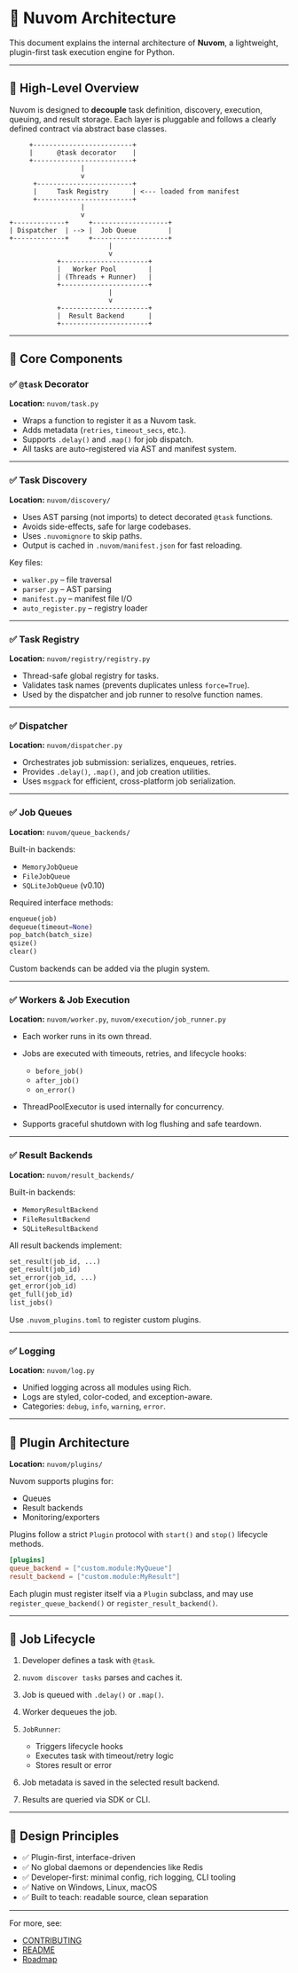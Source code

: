 # 🧠 Nuvom Architecture

This document explains the internal architecture of **Nuvom**, a lightweight, plugin-first task execution engine for Python.

---

## 🧩 High-Level Overview

Nuvom is designed to **decouple** task definition, discovery, execution, queuing, and result storage. Each layer is pluggable and follows a clearly defined contract via abstract base classes.

```text
     +-------------------------+
     |      @task decorator    |
     +-------------------------+
                  |
                  v
      +------------------------+
      |     Task Registry      | <--- loaded from manifest
      +------------------------+
                  |
                  v
+-------------+     +-------------------+
| Dispatcher  | --> |  Job Queue        |
+-------------+     +-------------------+
                         |
                         v
            +----------------------+ 
            |   Worker Pool        |
            | (Threads + Runner)   |
            +----------------------+ 
                         |
                         v
            +----------------------+ 
            |  Result Backend      |
            +----------------------+ 
````

---

## 🧱 Core Components

### ✅ `@task` Decorator

**Location:** `nuvom/task.py`

* Wraps a function to register it as a Nuvom task.
* Adds metadata (`retries`, `timeout_secs`, etc.).
* Supports `.delay()` and `.map()` for job dispatch.
* All tasks are auto-registered via AST and manifest system.

---

### ✅ Task Discovery

**Location:** `nuvom/discovery/`

* Uses AST parsing (not imports) to detect decorated `@task` functions.
* Avoids side-effects, safe for large codebases.
* Uses `.nuvomignore` to skip paths.
* Output is cached in `.nuvom/manifest.json` for fast reloading.

Key files:

* `walker.py` – file traversal
* `parser.py` – AST parsing
* `manifest.py` – manifest file I/O
* `auto_register.py` – registry loader

---

### ✅ Task Registry

**Location:** `nuvom/registry/registry.py`

* Thread-safe global registry for tasks.
* Validates task names (prevents duplicates unless `force=True`).
* Used by the dispatcher and job runner to resolve function names.

---

### ✅ Dispatcher

**Location:** `nuvom/dispatcher.py`

* Orchestrates job submission: serializes, enqueues, retries.
* Provides `.delay()`, `.map()`, and job creation utilities.
* Uses `msgpack` for efficient, cross-platform job serialization.

---

### ✅ Job Queues

**Location:** `nuvom/queue_backends/`

Built-in backends:

* `MemoryJobQueue`
* `FileJobQueue`
* `SQLiteJobQueue` (v0.10)

Required interface methods:

```python
enqueue(job)
dequeue(timeout=None)
pop_batch(batch_size)
qsize()
clear()
```

Custom backends can be added via the plugin system.

---

### ✅ Workers & Job Execution

**Location:** `nuvom/worker.py`, `nuvom/execution/job_runner.py`

* Each worker runs in its own thread.
* Jobs are executed with timeouts, retries, and lifecycle hooks:

  * `before_job()`
  * `after_job()`
  * `on_error()`
* ThreadPoolExecutor is used internally for concurrency.
* Supports graceful shutdown with log flushing and safe teardown.

---

### ✅ Result Backends

**Location:** `nuvom/result_backends/`

Built-in backends:

* `MemoryResultBackend`
* `FileResultBackend`
* `SQLiteResultBackend`

All result backends implement:

```python
set_result(job_id, ...)
get_result(job_id)
set_error(job_id, ...)
get_error(job_id)
get_full(job_id)
list_jobs()
```

Use `.nuvom_plugins.toml` to register custom plugins.

---

### ✅ Logging

**Location:** `nuvom/log.py`

* Unified logging across all modules using Rich.
* Logs are styled, color-coded, and exception-aware.
* Categories: `debug`, `info`, `warning`, `error`.

---

## 🔌 Plugin Architecture

**Location:** `nuvom/plugins/`

Nuvom supports plugins for:

* Queues
* Result backends
* Monitoring/exporters

Plugins follow a strict `Plugin` protocol with `start()` and `stop()` lifecycle methods.

```toml
[plugins]
queue_backend = ["custom.module:MyQueue"]
result_backend = ["custom.module:MyResult"]
```

Each plugin must register itself via a `Plugin` subclass, and may use `register_queue_backend()` or `register_result_backend()`.

---

## 🔁 Job Lifecycle

1. Developer defines a task with `@task`.
2. `nuvom discover tasks` parses and caches it.
3. Job is queued with `.delay()` or `.map()`.
4. Worker dequeues the job.
5. `JobRunner`:

   * Triggers lifecycle hooks
   * Executes task with timeout/retry logic
   * Stores result or error
6. Job metadata is saved in the selected result backend.
7. Results are queried via SDK or CLI.

---

## 🎯 Design Principles

* ✅ Plugin-first, interface-driven
* ✅ No global daemons or dependencies like Redis
* ✅ Developer-first: minimal config, rich logging, CLI tooling
* ✅ Native on Windows, Linux, macOS
* ✅ Built to teach: readable source, clean separation

---

For more, see:

* [CONTRIBUTING](./contributing.md)
* [README](../README.md)
* [Roadmap](./roadmap.md)
